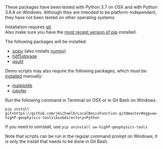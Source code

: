 These packages have been tested with Python 3.7 on OSX and with Python 3.6.8 on Windows. 
Although they are intended to be platform-independent, they have not been tested on other operating systems.

Installation requires [git](https://www.git-scm.com/book/en/v2/Getting-Started-Installing-Git).  
Also make sure you have the [most recent version of pip](https://pip.pypa.io/en/stable/installing/#upgrading-pip) 
installed.  

The following packages will be installed:
- [scipy](https://scipy.org/scipylib/index.html) (also installs [numpy](http://numpy.org/))
- [hdf5storage](https://pythonhosted.org/hdf5storage/)
- [psutil](https://pypi.org/project/psutil/)

Demo scripts may also require the following packages, which must be [installed](https://packaging.python.org/tutorials/installing-packages/) manually:
- [matplotlib](https://matplotlib.org/users/installing.html)
- [jupyter](https://jupyter.readthedocs.io/en/latest/install.html)

Run the following command in Terminal on OSX or in Git Bash on Windows.  

``pip install git+https://github.com/jmichaelb/LocalBasisFunction.git@master#egg=uw-highP-geophysics-tools\&subdirectory=Python``

If you need to uninstall, use 
``pip uninstall uw-highP-geophysics-tools``

Note that scripts can be run in the regular command prompt on Windows; it is only the install that needs to be done 
in Git Bash.




